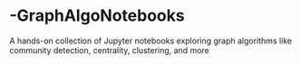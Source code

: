 # -GraphAlgoNotebooks
 A hands-on collection of Jupyter notebooks exploring graph algorithms like community detection, centrality, clustering, and more
